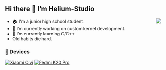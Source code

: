 ## Hi there 👋 I'm Helium-Studio

<img align="right" src="https://github-readme-stats.vercel.app/api?username=Helium-Studio&show_icons=true&icon_color=CE1D2D&text_color=718096&bg_color=00000000&show=prs_merged,prs_merged_percentage&locale=cn" />

- 🏠 I'm a junior high school student.
- 🔭 I’m currently working on custom kernel development.
- 🌱 I’m currently learning C/C++.
- Old habits die hard.

### 📱 Devices
[![Xiaomi Civi](https://img.shields.io/badge/Xiaomi%20Civi-ED9121?style=flat-square&logo=xiaomi&logoColor=FFFFFF&labelColor=ED9121)](https://www.mi.com/xiaomicivi)
[![Redmi K20 Pro](https://img.shields.io/badge/Redmi%20K20%20Pro-ED9121?style=flat-square&logo=xiaomi&logoColor=FFFFFF&labelColor=ED9121)](https://www.mi.com/redmik20pro)
